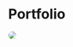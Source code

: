 # Portfolio

<a href="url"><img src="https://user-images.githubusercontent.com/93611871/186754214-f643881b-a1b4-4a2b-a46e-39f346d2f7fc.png" style="border-radius: 50%" ></a>
